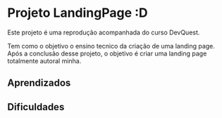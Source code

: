 # Projeto LandingPage :D

  <p>Este projeto é uma reprodução acompanhada do curso DevQuest.</p>
  <p>Tem como o objetivo o ensino tecnico da criação de uma landing page. Após a conclusão desse projeto, o objetivo é criar uma landing page totalmente autoral minha.</p>

## Aprendizados

## Dificuldades
